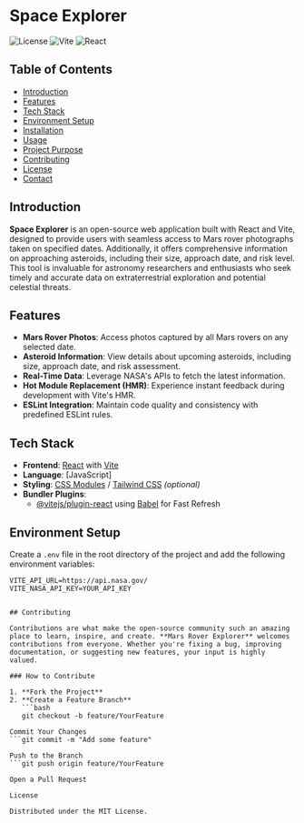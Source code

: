 # Space Explorer

![License](https://img.shields.io/badge/license-MIT-blue.svg)
![Vite](https://img.shields.io/badge/vite-%5E4.0.0-brightgreen)
![React](https://img.shields.io/badge/react-%5E18.0.0-blue)

## Table of Contents

- [Introduction](#introduction)
- [Features](#features)
- [Tech Stack](#tech-stack)
- [Environment Setup](#environment-setup)
- [Installation](#installation)
- [Usage](#usage)
- [Project Purpose](#project-purpose)
- [Contributing](#contributing)
- [License](#license)
- [Contact](#contact)

## Introduction

**Space Explorer** is an open-source web application built with React and Vite, designed to provide users with seamless access to Mars rover photographs taken on specified dates. Additionally, it offers comprehensive information on approaching asteroids, including their size, approach date, and risk level. This tool is invaluable for astronomy researchers and enthusiasts who seek timely and accurate data on extraterrestrial exploration and potential celestial threats.

## Features

- **Mars Rover Photos**: Access photos captured by all Mars rovers on any selected date.
- **Asteroid Information**: View details about upcoming asteroids, including size, approach date, and risk assessment.
- **Real-Time Data**: Leverage NASA's APIs to fetch the latest information.
- **Hot Module Replacement (HMR)**: Experience instant feedback during development with Vite's HMR.
- **ESLint Integration**: Maintain code quality and consistency with predefined ESLint rules.

## Tech Stack

- **Frontend**: [React](https://reactjs.org/) with [Vite](https://vitejs.dev/)
- **Language**: [JavaScript]
- **Styling**: [CSS Modules](https://github.com/css-modules/css-modules) / [Tailwind CSS](https://tailwindcss.com/) *(optional)*
- **Bundler Plugins**:
  - [@vitejs/plugin-react](https://github.com/vitejs/vite-plugin-react) using [Babel](https://babeljs.io/) for Fast Refresh


## Environment Setup

Create a `.env` file in the root directory of the project and add the following environment variables:

```env
VITE_API_URL=https://api.nasa.gov/
VITE_NASA_API_KEY=YOUR_API_KEY


## Contributing

Contributions are what make the open-source community such an amazing place to learn, inspire, and create. **Mars Rover Explorer** welcomes contributions from everyone. Whether you're fixing a bug, improving documentation, or suggesting new features, your input is highly valued.

### How to Contribute

1. **Fork the Project**  
2. **Create a Feature Branch**  
   ```bash
   git checkout -b feature/YourFeature

Commit Your Changes
```git commit -m "Add some feature"

Push to the Branch
```git push origin feature/YourFeature

Open a Pull Request

License

Distributed under the MIT License.